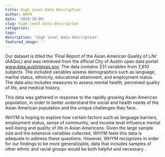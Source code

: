 ```yaml
---
title: High Level Data Description
author: WHYM
date: '2020-10-09'
slug: high-level-data-description
categories: 
tags: 
description: 'high level data description'
featured_image: ''
---
```

Our dataset is titled the 'Final Report of the Asian American Quality of Life' (AAQoL) and was retrieved from the official City of Austin open data portal: www.data.austintexas.gov. The data contains 231 variables from 2,610 subjects. The included variables assess demographics such as language, marital status, ethnicity, educational attainment, and employment status. The data also includes measures to assess mental health, perceived quality of life, and medical history.

This data was gathered in response to the rapidly growing Asian American population, in order to better understand the social and health needs of the Asian American population and the unique challenges they face. 

WHYM is hoping to explore how certain factors such as language barriers, employment status, sense of community, and income level influence mental well-being and quality of life in Asian Americans. Given the large sample size and the extensive variables collected, WHYM feels this data is adequate to address these questions. However, WHYM recognizes in order for our findings to be more generalizable, data that includes samples of other ethnic and racial groups would be both helpful and necessary. 